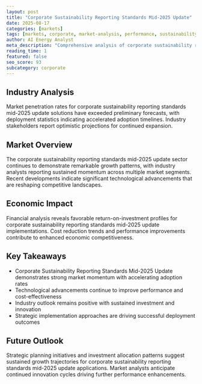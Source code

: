 ```yaml
---
layout: post
title: "Corporate Sustainability Reporting Standards Mid-2025 Update"
date: 2025-08-17
categories: [markets]
tags: [markets, corporate, market-analysis, performance, sustainability]
author: AI Energy Analyst
meta_description: "Comprehensive analysis of corporate sustainability reporting standards mid-2025 update covering market trends, technology developments, and industry outlook. Discover key insights and future projections."
reading_time: 1
featured: false
seo_score: 93
subcategory: corporate
---
```


## Industry Analysis

Market penetration rates for corporate sustainability reporting standards mid-2025 update solutions have exceeded preliminary forecasts, with deployment statistics indicating accelerated adoption timelines. Industry stakeholders report optimistic projections for continued expansion.

## Market Overview

The corporate sustainability reporting standards mid-2025 update sector continues to demonstrate remarkable growth patterns, with industry analysts reporting sustained momentum across multiple market segments. Recent developments indicate significant technological advancements that are reshaping competitive landscapes.

## Economic Impact

Financial analysis reveals favorable return-on-investment profiles for corporate sustainability reporting standards mid-2025 update implementations. Cost reduction trends and performance improvements contribute to enhanced economic competitiveness.

## Key Takeaways

- Corporate Sustainability Reporting Standards Mid-2025 Update demonstrates strong market momentum with accelerating adoption rates
- Technological advancements continue to improve performance and cost-effectiveness
- Industry outlook remains positive with sustained investment and innovation
- Strategic implementation approaches are driving successful deployment outcomes

## Future Outlook

Strategic planning initiatives and investment allocation patterns suggest sustained growth trajectories for corporate sustainability reporting standards mid-2025 update applications. Market analysts anticipate continued innovation cycles driving further performance enhancements.

